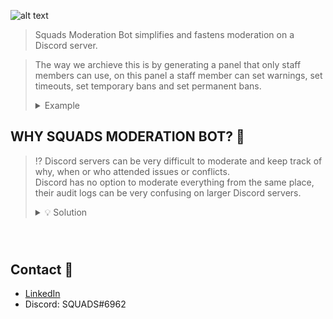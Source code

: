 ![alt text](https://user-images.githubusercontent.com/76233860/129943828-f084737f-5318-4012-972a-4ef251704b1f.png)
> Squads Moderation Bot simplifies and fastens moderation on a Discord server.<br>

> The way we archieve this is by generating a panel that only staff members can use, on this panel a staff member can set warnings, set timeouts, set temporary bans and set permanent bans.<br>
     <details>
          <summary>Example</summary>
          ![Screenshot](https://cdn.discordapp.com/attachments/901009468807065643/1062741005536874516/image.png)
     </details>

## WHY SQUADS MODERATION BOT? 📌

> ⁉️ Discord servers can be very difficult to moderate and keep track of why, when or who attended issues or conflicts.<br>Discord has no option to moderate everything from the same place, their audit logs can be very confusing on larger Discord servers.<br>
     <details>
     <summary>💡 Solution</summary>
          SQUADS MODERATION BOT provides a panel where you can warn, timeout or ban users by mentioning them or by their ID.<br>![Screenshot](https://cdn.discordapp.com/attachments/901009468807065643/1062742628665413672/image.png)<br>The bot is programmed to display the rules of the server and by choosing a rule it will allow you to punish the user that broke that rule.
<br>
     </details>
     
#

## Contact 📧
* [LinkedIn](https://www.linkedin.com/in/aronel-daniel-manea-10a891168/)
* Discord: SQUADS#6962
